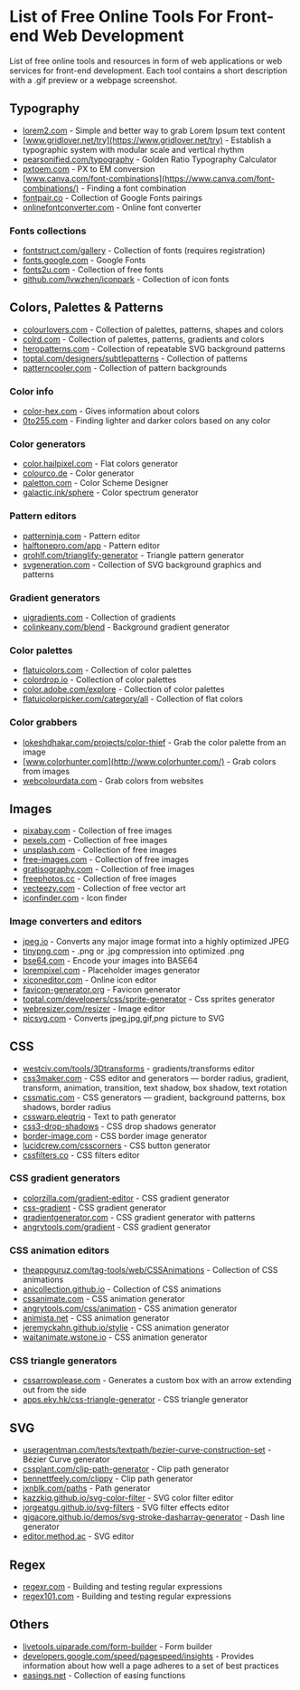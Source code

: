 # List of Free Online Tools For Front-end Web Development

List of free online tools and resources in form of web applications or web services for front-end development. Each tool contains a short description with a .gif preview or a webpage screenshot.

## Typography

* [lorem2.com](http://lorem2.com/) - Simple and better way to grab Lorem Ipsum text content
* [www.gridlover.net/try](https://www.gridlover.net/try) - Establish a typographic system with modular scale and vertical rhythm
* [pearsonified.com/typography](https://pearsonified.com/typography/) - Golden Ratio Typography Calculator
* [pxtoem.com](http://pxtoem.com/) - PX to EM conversion
* [www.canva.com/font-combinations](https://www.canva.com/font-combinations/) - Finding a font combination
* [fontpair.co](http://fontpair.co/) - Collection of Google Fonts pairings
* [onlinefontconverter.com](https://onlinefontconverter.com/) - Online font converter

### Fonts collections

* [fontstruct.com/gallery](https://fontstruct.com/gallery) - Collection of fonts (requires registration)
* [fonts.google.com](https://fonts.google.com/) - Google Fonts
* [fonts2u.com](https://fonts2u.com/) - Collection of free fonts
* [github.com/lvwzhen/iconpark](https://github.com/lvwzhen/iconpark) - Collection of icon fonts

## Colors, Palettes & Patterns

* [colourlovers.com](http://www.colourlovers.com/) - Collection of palettes, patterns, shapes and colors
* [colrd.com](http://colrd.com/) - Collection of palettes, patterns, gradients and colors
* [heropatterns.com](http://www.heropatterns.com/) - Collection of repeatable SVG background patterns
* [toptal.com/designers/subtlepatterns](https://www.toptal.com/designers/subtlepatterns/) - Collection of patterns
* [patterncooler.com](https://www.patterncooler.com/) - Collection of pattern backgrounds

### Color info

* [color-hex.com](http://www.color-hex.com/) - Gives information about colors
* [0to255.com](http://www.0to255.com/) - Finding lighter and darker colors based on any color

### Color generators

* [color.hailpixel.com](https://color.hailpixel.com/) - Flat colors generator
* [colourco.de](https://colourco.de/) - Color generator
* [paletton.com](http://paletton.com/) - Color Scheme Designer
* [galactic.ink/sphere](https://galactic.ink/sphere/) - Color spectrum generator

### Pattern editors

* [patterninja.com](https://patterninja.com/) - Pattern editor
* [halftonepro.com/app](https://halftonepro.com/app) - Pattern editor
* [qrohlf.com/trianglify-generator](https://qrohlf.com/trianglify-generator/) - Triangle pattern generator
* [svgeneration.com](http://www.svgeneration.com/) - Collection of SVG background graphics and patterns

### Gradient generators

* [uigradients.com](https://uigradients.com/) - Collection of gradients
* [colinkeany.com/blend](http://colinkeany.com/blend/) - Background gradient generator

### Color palettes

* [flatuicolors.com](https://flatuicolors.com/) - Collection of color palettes
* [colordrop.io](https://colordrop.io/) - Collection of color palettes
* [color.adobe.com/explore](https://color.adobe.com/explore/?filter=newest) - Collection of color palettes
* [flatuicolorpicker.com/category/all](http://www.flatuicolorpicker.com/category/all) - Collection of flat colors

### Color grabbers

* [lokeshdhakar.com/projects/color-thief](http://lokeshdhakar.com/projects/color-thief/) - Grab the color palette from an image
* [www.colorhunter.com](http://www.colorhunter.com/) - Grab colors from images
* [webcolourdata.com](http://webcolourdata.com/) - Grab colors from websites

## Images

* [pixabay.com](https://pixabay.com/) - Collection of free images
* [pexels.com](https://www.pexels.com/) - Collection of free images
* [unsplash.com](https://unsplash.com/) - Collection of free images
* [free-images.com](https://free-images.com/) - Collection of free images
* [gratisography.com](https://gratisography.com/) - Collection of free images
* [freephotos.cc](https://freephotos.cc/) - Collection of free images
* [vecteezy.com](https://www.vecteezy.com/) - Collection of free vector art
* [iconfinder.com](https://www.iconfinder.com/) - Icon finder

### Image converters and editors

* [jpeg.io](https://www.jpeg.io/) - Converts any major image format into a highly optimized JPEG
* [tinypng.com](https://tinypng.com/) - .png or .jpg compression into optimized .png
* [bse64.com](http://bse64.com/) - Encode your images into BASE64
* [lorempixel.com](http://lorempixel.com/) - Placeholder images generator
* [xiconeditor.com](http://www.xiconeditor.com/) - Online icon editor
* [favicon-generator.org](https://www.favicon-generator.org/) - Favicon generator
* [toptal.com/developers/css/sprite-generator](https://www.toptal.com/developers/css/sprite-generator) - Css sprites generator
* [webresizer.com/resizer](http://webresizer.com/resizer/) - Image editor
* [picsvg.com](https://picsvg.com/) - Converts jpeg,jpg,gif,png picture to SVG

## CSS

* [westciv.com/tools/3Dtransforms](http://westciv.com/tools/3Dtransforms/index.html) - gradients/transforms editor
* [css3maker.com](http://www.css3maker.com/) - CSS editor and generators — border radius, gradient, transform, animation, transition, text shadow, box shadow, text rotation
* [cssmatic.com](https://www.cssmatic.com/) - CSS generators — gradient, background patterns, box shadows, border radius
* [csswarp.eleqtriq](http://csswarp.eleqtriq.com/) - Text to path generator
* [css3-drop-shadows](http://css3-drop-shadows.herokuapp.com/app) - CSS drop shadows generator
* [border-image.com](http://border-image.com/) - CSS border image generator
* [lucidcrew.com/csscorners](https://www.lucidcrew.com/csscorners/) - CSS button generator
* [cssfilters.co](http://www.cssfilters.co/) - CSS filters editor

### CSS gradient generators

* [colorzilla.com/gradient-editor](http://www.colorzilla.com/gradient-editor/) - CSS gradient generator
* [css-gradient](https://www.css-gradient.com/) - CSS gradient generator
* [gradientgenerator.com](http://gradientgenerator.com/) - CSS gradient generator with patterns
* [angrytools.com/gradient](http://angrytools.com/gradient/) - CSS gradient generator

### CSS animation editors

* [theappguruz.com/tag-tools/web/CSSAnimations](http://www.theappguruz.com/tag-tools/web/CSSAnimations/) - Collection of CSS animations
* [anicollection.github.io](http://anicollection.github.io/#/) - Collection of CSS animations
* [cssanimate.com](http://cssanimate.com/) - CSS animation generator
* [angrytools.com/css/animation](http://angrytools.com/css/animation/) - CSS animation generator
* [animista.net](http://animista.net/) - CSS animation generator
* [jeremyckahn.github.io/stylie](http://jeremyckahn.github.io/stylie/) - CSS animation generator
* [waitanimate.wstone.io](http://waitanimate.wstone.io/#!/) - CSS animation generator

### CSS triangle generators

* [cssarrowplease.com](http://www.cssarrowplease.com/) - Generates a custom box with an arrow extending out from the side
* [apps.eky.hk/css-triangle-generator](http://apps.eky.hk/css-triangle-generator/) - CSS triangle generator

## SVG

* [useragentman.com/tests/textpath/bezier-curve-construction-set](http://www.useragentman.com/tests/textpath/bezier-curve-construction-set.html) - Bézier Curve generator
* [cssplant.com/clip-path-generator](http://www.cssplant.com/clip-path-generator) - Clip path generator
* [bennettfeely.com/clippy](http://bennettfeely.com/clippy/) - Clip path generator
* [jxnblk.com/paths](http://jxnblk.com/paths/) - Path generator
* [kazzkiq.github.io/svg-color-filter](http://kazzkiq.github.io/svg-color-filter/) - SVG color filter editor
* [jorgeatgu.github.io/svg-filters](http://jorgeatgu.github.io/svg-filters/) - SVG filter effects editor
* [gigacore.github.io/demos/svg-stroke-dasharray-generator](http://gigacore.github.io/demos/svg-stroke-dasharray-generator/) - Dash line generator
* [editor.method.ac](http://editor.method.ac/) - SVG editor

## Regex

* [regexr.com](http://regexr.com/) - Building and testing regular expressions
* [regex101.com](https://regex101.com/) - Building and testing regular expressions

## Others

* [livetools.uiparade.com/form-builder](http://livetools.uiparade.com/form-builder.html) - Form builder
* [developers.google.com/speed/pagespeed/insights](https://developers.google.com/speed/pagespeed/insights/) - Provides information about how well a page adheres to a set of best practices
* [easings.net](http://easings.net/en) - Collection of easing functions